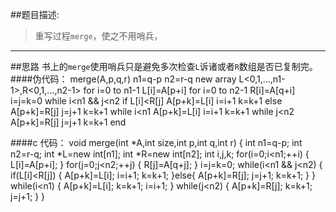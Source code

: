##题目描述:
>重写过程`merge`，使之不用哨兵，

-----
##思路
书上的`merge`使用哨兵只是避免多次检查`L`诉诸或者`R`数组是否已复制完。
####伪代码：
	merge(A,p,q,r)
		n1=q-p
		n2=r-q
		new array L<0,1,...,n1-1>,R<0,1,...,n2-1>
		for i=0 to n1-1
			L[i]=A[p+i]
		for i=0 to n2-1
			R[i]=A[q+i]
		i=j=k=0
		while i<n1 && j<n2
			if L[i]<R[j]
				A[p+k]=L[i]
				i=i+1
				k=k+1
			else
				A[p+k]=R[j]
				j=j+1
				k=k+1
		while i<n1
			A[p+k]=L[i]
			i=i+1
			k=k+1
		while j<n2
			A[p+k]=R[j]
			j=j+1
			k=k+1
	end

####c 代码：
	void merge(int *A,int size,int p,int q,int r)
	{
		int n1=q-p;
		int n2=r-q;
		int *L=new int[n1];
		int *R=new int[n2];
		int i,j,k;
		for(i=0;i<n1;++i)
		{
			L[i]=A[p+i];
		}
		for(j=0;j<n2;++j)
		{
			R[j]=A[q+j];
		}
		i=j=k=0;
		while(i<n1 && j<n2)
		{
			if(L[i]<R[j])
			{
				A[p+k]=L[i];
				i=i+1;
				k=k+1;
			}else{
				A[p+k]=R[j];
				j=j+1;
				k=k+1;
			}
		}
		while(i<n1)
		{
			A[p+k]=L[i];
			k=k+1;
			i=i+1;
		}
		while(j<n2)
		{
			A[p+k]=R[j];
			k=k+1;
			j=j+1;
		}
	}